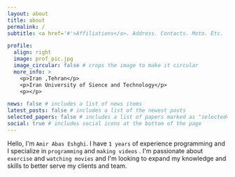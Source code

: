 ```yaml
---
layout: about
title: about
permalink: /
subtitle: <a href='#'>Affiliations</a>. Address. Contacts. Moto. Etc.

profile:
  align: right
  image: prof_pic.jpg
  image_circular: false # crops the image to make it circular
  more_info: >
    <p>Iran ,Tehran</p>
    <p>Iran University of Sience and Technology</p>
    <p></p>

news: false # includes a list of news items
latest_posts: false # includes a list of the newest posts
selected_papers: false # includes a list of papers marked as "selected={true}"
social: true # includes social icons at the bottom of the page
---
```


Hello, I'm `Amir Abas Eshghi`. I have `1 years` of experience programming and I specialize in `programming` and `making videos` . I'm passionate about `exercise` and `watching movies` and I'm looking to expand my knowledge and skills to better serve my clients and team.

